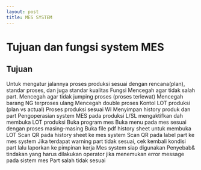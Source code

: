 ```yaml
---
layout: post
title: MES SYSTEM
---
```


# Tujuan dan fungsi system MES
## Tujuan
Untuk mengatur jalannya proses produksi sesuai dengan rencana(plan), standar proses, dan juga standar kualitas
Fungsi
Mencegah agar tidak salah part. 
Mencegah agar tidak jumping proses (proses terlewat)
Mencegah barang NG terproses ulang
Mencegah double proses
Kontol LOT produksi (plan vs actual)
Proses produksi sesuai WI
Menyimpan history produk dan part
Pengoperasian system MES pada produksi
L/SL mengaktifkan dah membuka LOT produksi
Buka program mes
Buka menu pada mes sesuai dengan proses masing-masing
Buka file pdf history sheet untuk membuka LOT
Scan QR pada history sheet ke mes system
Scan QR pada label part ke mes system
Jika terdapat warning part tidak sesuai, cek kembali kondisi part lalu laporkan ke pimpinan kerja
Mes system siap digunakan 
Penyebab& tindakan yang harus dilakukan operator jika menemukan error message pada sistem mes 
Part salah tidak sesuai
